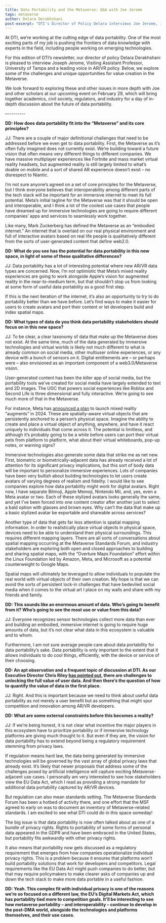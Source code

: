 ```yaml
---
title: Data Portability and the Metaverse: Q&A with Joe Jerome
tags: metaverse
author: Delara Derakhshani
post-excerpt: "DTI's Director of Policy Delara interviews Joe Jerome, in advance of DTI's future event showcasing Joe and other scholars writing on portability."
---
```


At DTI, we’re working at the cutting edge of data portability. One of the most exciting parts of my job is pushing the frontiers of data knowledge with experts in the field, including people working on emerging technologies.

For this edition of DTI’s newsletter, our director of policy Delara Derakhshani is pleased to interview Joseph Jerome, Visiting Assistant Professor, University of Tampa and a leading voice in AR/VR policy. Below, we explore some of the challenges and unique opportunities for value creation in the Metaverse. 

We look forward to exploring these and other issues in more depth with Joe and other scholars at our upcoming event on February 29, which will bring together academics, civil society, regulators, and industry for a day of in-depth discussion about the future of data portability.

–---------

**DD: How does data portability fit into the “Metaverse” and its core principles?**

JJ: There are a couple of major definitional challenges that need to be addressed before we even get to data portability. First, the Metaverse as it’s often fully imagined does not currently exist. We’re building toward a future vision that often means very different things to different companies. We have massive multiplayer experiences like Fortnite and mass market virtual reality headsets, but augmented reality is still largely limited to what’s doable on mobile and a sort of shared AR experience doesn’t exist – no disrespect to Niantic. 

I’m not sure anyone’s agreed on a set of core principles for the Metaverse, but I think everyone believes that interoperability among different parts of the tech stack will be important for an immersive internet to meet its full potential. Meta’s initial tagline for the Metaverse was that it should be open and interoperable, and I think a lot of the coolest use cases that people have dreamed up for immersive technologies are going to require different companies’ apps and services to seamlessly work together. 

Like many, Mark Zuckerberg has defined the Metaverse as an “embodied internet.” An internet that is overlaid on our real physical environment and full of interactive avatars based on real life people is qualitatively different from the sorts of user-generated content that define web2.0. 

**DD: What do you see has the potential for data portability in this new space, in light of some of these qualitative differences?**

JJ: Data portability has a lot of interesting potential where new AR/VR data types are concerned. Now, I’m not optimistic that Meta’s mixed reality experiences are going to work alongside Apple’s vision for augmented reality in the near-to-medium term, but that shouldn’t stop us from looking at some form of useful data portability as a good first step. 

If this is the next iteration of the internet, it’s also an opportunity to try to do portability better than we have before. Let’s find ways to make it easier for users to create avatars and port their content or let developers build and index spatial maps.

**DD: What types of data do you think data portability stakeholders should focus on in this new space?**

JJ: To be clear, a clear taxonomy of data that make up the Metaverse does not exist. At the same time, much of the data generated by immersive technologies and virtual worlds is likely not much different to what is already common on social media, other multiuser online experiences, or any device with a bunch of sensors on it. Digital entitlements are – or perhaps were – also envisioned as an important component of a web3.0/Metaverse vision. 

User-generated content has been the killer app of social media, but the portability tools we’ve created for social media have largely extended to text and 2D images. The UGC that powers social experiences like Roblox and Second Life is three dimensional and fully interactive. We’re going to see much more of that in the Metaverse. 

For instance, Meta has [announced a plan](https://www.uploadvr.com/quest-3-augments/) to launch mixed reality “augments” in 2024. These are spatially-aware virtual objects that are persistently anchored to a person’s physical space. Imagine the ability to create and place a virtual object of anything, anywhere, and have it react uniquely to individuals that come across it. The potential is limitless, and although it’s probably going to be a while before users can port their virtual pets from platform to platform, what about their virtual whiteboards, pop-up notes, or warning signs?

Immersive technologies also generate some data that strike me as net new. First, biometric or biometrically-adjacent data has already received a lot of attention for its significant privacy implications, but this sort of body data will be important to personalize immersive experiences. Lots of companies have been very bullish about building technologies to let users create avatars of varying degrees of realism and fidelity. I would like to see companies explore how data portability might work for digital avatars. Right now, I have separate Bitmoji, Apple Memoji, Nintendo Mii, and, yes, even a Meta avatar or two. Each of these stylized avatars looks generally the same, and yet I’ve been forced into one content creator after another just to select a bald option with glasses and brown eyes. Why can’t the data that make up a basic stylized avatar be exportable and shareable across services? 

Another type of data that gets far less attention is spatial mapping information. In order to realistically place virtual objects in physical space, devices need to be able to understand their physical surroundings. This requires different mapping layers. There are all sorts of conversations about spatial mapping occurring at the Metaverse Standards Forum, and industry stakeholders are exploring both open and closed approaches to building and sharing spatial maps, with the “Overture Maps Foundation” effort within the Linux Foundation led by Amazon, Meta, and Microsoft as a potential counterweight to Google Maps.

Spatial maps will ultimately be leveraged to allow individuals to populate the real world with virtual objects of their own creation. My hope is that we can avoid the sorts of persistent lock-in challenges that have bedeviled social media when it comes to the virtual art I place on my walls and share with my friends and family.

**DD: This sounds like an enormous amount of data. Who’s going to benefit from it? Who’s going to see the most use or value from this data?**

JJ: Everyone recognizes sensor technologies collect more data than ever and building an embodied, immersive internet is going to require huge amounts of data, but it’s not clear what data in this ecosystem is valuable and to whom. 

Furthermore, I am not sure average people care about data portability for data portability’s sake. Data portability is only important to the extent that it allows individuals to do cool things, efficiently, with the device or service of their choosing. 

**DD: An apt observation and a frequent topic of discussion at DTI. As our Executive Director Chris Riley [has pointed out](https://dtinit.org/blog/2023/07/01/measure-the-value), there are challenges to unlocking the full value of user data. And then there’s the question of how to quantify the value of data in the first place.**

JJ: Right. And this is important because we need to think about useful data portability as not merely a user benefit but as something that might spur competition and innovation among AR/VR developers.

**DD: What are some external constraints before this becomes a reality?**

JJ: If we’re being honest, it is not clear what incentive the major players in this ecosystem have to prioritize portability or if immersive technology platforms are giving much thought to it. But even if they are, the vision for data portability has to extend beyond being a regulatory requirement stemming from privacy laws. 

If regulation means hard law, the data being generated by immersive technologies will be governed by the vast array of global privacy laws that already exist. It’s likely that newer proposals that address some of the challenges posed by artificial intelligence will capture exciting Metaverse-adjacent use cases. I personally am very interested to see how stakeholders view the EU Data Act, which I read as providing a strong mandate for additional data portability captured by AR/VR devices. 

But regulation can also mean standards setting. The Metaverse Standards Forum has been a hotbed of activity there, and one effort that the MSF agreed to early on was to document an inventory of Metaverse-related standards. I am excited to see what DTI could do in this space someday!

The big issue is that data portability is now often talked about as one of a bundle of privacy rights. Rights to portability of some forms of personal data appeared in the GDPR and have been embraced in the United States, but portability fits awkwardly with other privacy rights. 

It also means that portability now gets discussed as a regulatory requirement that emerges from how companies operationalize individual privacy rights. This is a problem because it ensures that platforms won’t build portability solutions that work for developers and competitors. Legal requirements like the EU Data Act might push companies to do better, but that may require policymakers to make clearer asks of companies up and down the tech stack to make more data portable in a useful fashion.  

**DD: Yeah. This complex fit with individual privacy is one of the reasons we’re so focused on a different law, the EU’s Digital Markets Act, which has portability tied more to competition goals. It’ll be interesting to see how metaverse portability – and interoperability – continue to develop in the post-DMA world, alongside the technologies and platforms themselves, and their use cases.**
